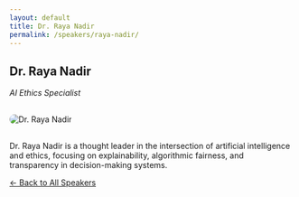 ```yaml
---
layout: default
title: Dr. Raya Nadir
permalink: /speakers/raya-nadir/
---
```


<h2>Dr. Raya Nadir</h2>
<p><em>AI Ethics Specialist</em></p>

<img src="https://via.placeholder.com/300" alt="Dr. Raya Nadir" style="max-width:200px; border-radius: 10px; margin: 1rem 0;">

<p>Dr. Raya Nadir is a thought leader in the intersection of artificial intelligence and ethics, focusing on explainability, algorithmic fairness, and transparency in decision-making systems.</p>

<a class="nav-button" href="/speakers/">← Back to All Speakers</a>
